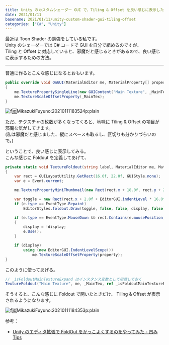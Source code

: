 ```yaml
---
title: Unity のカスタムシェーダー GUI で、Tiling & Offset を良い感じに表示したい
date: 2021/01/11
basename: 2021/01/11/unity-custom-shader-gui-tiling-offset
categories: ["C#", "Unity"]
---
```


最近は Toon Shader の勉強をしている私です。  
Unity のシェーダーでは C# コードで GUI を自分で組めるのですが、  
Tiling と Offset に対応していると、邪魔だと感じるときがあるので、良い感じに表示するための方法。

---

普通に作るとこんな感じになるとおもいます。

```csharp
public override void OnGUI(MaterialEditor me, MaterialProperty[] properties)
{
    me.TexturePropertySingleLine(new GUIContent("Main Texture", _MainTex, _Color);
    me.TextureScaleOffsetProperty(_MainTex);
}
```

![f:id:MikazukiFuyuno:20210111183524p:plain](https://assets.natsuneko.blog/images/20210111/20210111183524.png)

ただ、テクスチャの枚数が多くなってくると、地味に Tiling & Offset の項目が邪魔な気がしてきます。  
(私は邪魔だと感じました、縦にスペースも取るし、区切りも分かりづらいので。)

ということで、良い感じに表示してみる。  
こんな感じに Foldout を定義してあげて、

```csharp
private static void TextureFoldout(string label, MaterialEditor me, MaterialProperty property, ref bool display)
{
    var rect = GUILayoutUtility.GetRect(16.0f, 22.0f, GUIStyle.none);
    var e = Event.current;

    me.TexturePropertyMiniThumbnail(new Rect(rect.x + 18.0f, rect.y + 2.0f, rect.width - 20.0f, rect.height), property, label, "");

    var toggle = new Rect(rect.x + 2.0f + EditorGUI.indentLevel * 16.0f, rect.y + 3.0f, 16.0f, 16.0f);
    if (e.type == EventType.Repaint)
        EditorStyles.foldout.Draw(toggle, false, false, display, false);

    if (e.type == EventType.MouseDown && rect.Contains(e.mousePosition))
    {
        display = !display;
        e.Use();
    }

    if (display)
        using (new EditorGUI.IndentLevelScope())
            me.TextureScaleOffsetProperty(property);
}
```

このように使ってあげる。

```csharp
// _isFoldoutMainTextureExpand はインスタンス変数として用意しておく
TextureFoldout("Main Texture", me, _MainTex, ref _isFoldoutMainTextureExpand);
```

そうすると、こんな感じに Foldout で開いたときだけ、 Tiling & Offset が表示されるようになります。

![f:id:MikazukiFuyuno:20210111184353p:plain](https://assets.natsuneko.blog/images/20210111/20210111184353.png)

参考：

- [Unity のエディタ拡張で FoldOut をかっこよくするのをやってみた - 凹み Tips](http://tips.hecomi.com/entry/2016/10/15/004144)
